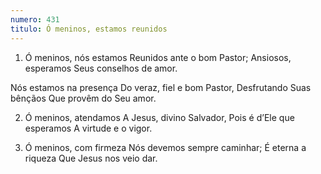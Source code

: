 ```yaml
---
numero: 431
titulo: Ó meninos, estamos reunidos
---
```

1. Ó meninos, nós estamos
Reunidos ante o bom Pastor;
Ansiosos, esperamos
Seus conselhos de amor.

Nós estamos na presença
Do veraz, fiel e bom Pastor,
Desfrutando Suas bênçãos
Que provêm do Seu amor.

2. Ó meninos, atendamos
A Jesus, divino Salvador,
Pois é d’Ele que esperamos
A virtude e o vigor.

3. Ó meninos, com firmeza
Nós devemos sempre caminhar;
É eterna a riqueza
Que Jesus nos veio dar.
